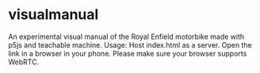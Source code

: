 # visualmanual
An experimental visual manual of the Royal Enfield motorbike made with p5js and teachable machine.
Usage:
Host index.html as a server. Open the link in a browser in your phone. Please make sure your browser supports WebRTC.
